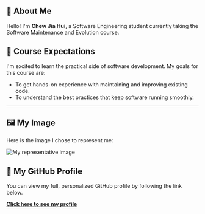 ## 👋 About Me
Hello! I'm **Chew Jia Hui**, a Software Engineering student currently taking the Software Maintenance and Evolution course.

## 🎯 Course Expectations
I'm excited to learn the practical side of software development. My goals for this course are:
* To get hands-on experience with maintaining and improving existing code.
* To understand the best practices that keep software running smoothly.
---

## 🖼️ My Image
Here is the image I chose to represent me:

![My representative image](image.jpg) 

## 🔗 My GitHub Profile
You can view my full, personalized GitHub profile by following the link below.

[**Click here to see my profile**](https://github.com/jiaaahui)
